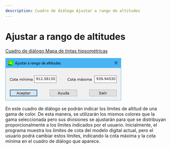 ```yaml
---
description: Cuadro de diálogo Ajustar a rango de altitudes
---
```


# Ajustar a rango de altitudes

[Cuadro de diálogo Mapa de tintas hipsométricas](./)

![Cuadro de di&#xE1;logo Ajustar a rango de altitudes](../../../.gitbook/assets/image%20%2844%29.png)

En este cuadro de diálogo se podrán indicar los límites de altitud de una gama de color. De esta manera, se utilizarán los mismos colores que la gama seleccionada pero sus divisiones se ajustarán para que se distribuyan proporcionalmente a los límites indicados por el usuario. Inicialmente, el programa muestra los límites de cota del modelo digital actual, pero el usuario podrá cambiar estos límites, indicando la cota máxima y la cota mínima en el cuadro de diálogo que aparece.

